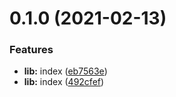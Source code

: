 # 0.1.0 (2021-02-13)

### Features

- **lib:** index ([eb7563e](https://github.com/onlyling/git-test/commit/eb7563ef213f36cce109ce0b25b7dc71def7cb76))
- **lib:** index ([492cfef](https://github.com/onlyling/git-test/commit/492cfef0e978cb95fab099a99c2cec32eebaa9d2))
